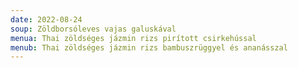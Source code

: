 ```yaml
---
date: 2022-08-24
soup: Zöldborsóleves vajas galuskával
menua: Thai zöldséges jázmin rizs pirított csirkehússal
menub: Thai zöldséges jázmin rizs bambuszrüggyel és ananásszal
---
```

